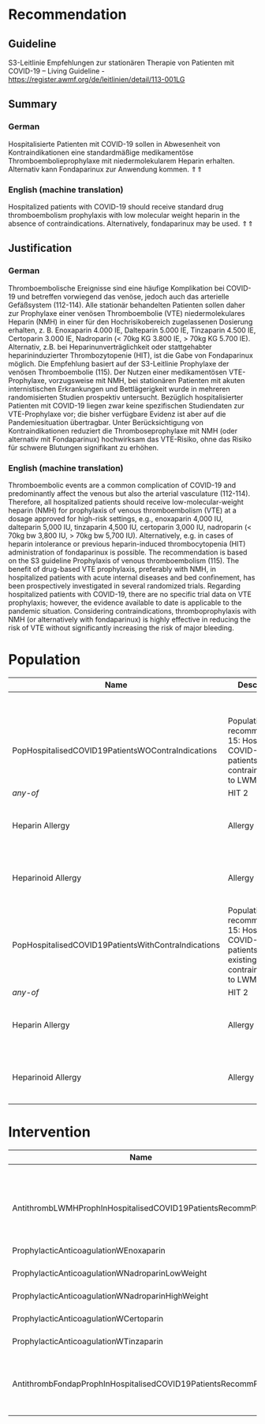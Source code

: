 Recommendation
==============

Guideline
---------

S3-Leitlinie Empfehlungen zur stationären Therapie von Patienten mit COVID-19 – Living Guideline - <https://register.awmf.org/de/leitlinien/detail/113-001LG>

Summary
-------

### German

Hospitalisierte Patienten mit COVID-19 sollen in Abwesenheit von Kontraindikationen eine standardmäßige medikamentöse Thromboembolieprophylaxe mit niedermolekularem Heparin erhalten. Alternativ kann Fondaparinux zur Anwendung kommen. ⇑⇑

### English (machine translation)

Hospitalized patients with COVID-19 should receive standard drug thromboembolism prophylaxis with low molecular weight heparin in the absence of contraindications. Alternatively, fondaparinux may be used. ⇑⇑

Justification
-------------

### German

Thromboembolische Ereignisse sind eine häufige Komplikation bei COVID-19 und betreffen vorwiegend das venöse, jedoch auch das arterielle Gefäßsystem (112-114). Alle stationär behandelten Patienten sollen daher zur Prophylaxe einer venösen Thromboembolie (VTE) niedermolekulares Heparin (NMH) in einer für den Hochrisikobereich zugelassenen Dosierung erhalten, z. B. Enoxaparin 4.000 IE, Dalteparin 5.000 IE, Tinzaparin 4.500 IE, Certoparin 3.000 IE, Nadroparin (< 70kg KG 3.800 IE, > 70kg KG 5.700 IE). Alternativ, z.B. bei Heparinunverträglichkeit oder stattgehabter heparininduzierter Thrombozytopenie (HIT), ist die Gabe von Fondaparinux möglich. Die Empfehlung basiert auf der S3-Leitlinie Prophylaxe der venösen Thromboembolie (115). Der Nutzen einer medikamentösen VTE-Prophylaxe, vorzugsweise mit NMH, bei stationären Patienten mit akuten internistischen Erkrankungen und Bettlägerigkeit wurde in mehreren randomisierten Studien prospektiv untersucht. Bezüglich hospitalisierter Patienten mit COVID-19 liegen zwar keine spezifischen Studiendaten zur VTE-Prophylaxe vor; die bisher verfügbare Evidenz ist aber auf die Pandemiesituation übertragbar. Unter Berücksichtigung von Kontraindikationen reduziert die Thromboseprophylaxe mit NMH (oder alternativ mit Fondaparinux) hochwirksam das VTE-Risiko, ohne das Risiko für schwere Blutungen signifikant zu erhöhen.

### English (machine translation)

Thromboembolic events are a common complication of COVID-19 and predominantly affect the venous but also the arterial vasculature (112-114). Therefore, all hospitalized patients should receive low-molecular-weight heparin (NMH) for prophylaxis of venous thromboembolism (VTE) at a dosage approved for high-risk settings, e.g., enoxaparin 4,000 IU, dalteparin 5,000 IU, tinzaparin 4,500 IU, certoparin 3,000 IU, nadroparin (< 70kg bw 3,800 IU, > 70kg bw 5,700 IU). Alternatively, e.g. in cases of heparin intolerance or previous heparin-induced thrombocytopenia (HIT)  
administration of fondaparinux is possible. The recommendation is based on the S3 guideline Prophylaxis of venous thromboembolism (115). The benefit of drug-based VTE prophylaxis, preferably with NMH, in hospitalized patients with acute internal diseases and bed confinement, has been prospectively investigated in several randomized trials. Regarding hospitalized patients with COVID-19, there are no specific trial data on VTE prophylaxis; however, the evidence available to date is applicable to the pandemic situation. Considering contraindications, thromboprophylaxis with NMH (or alternatively with fondaparinux) is highly effective in reducing the risk of VTE without significantly increasing the risk of major bleeding.

Population
==========



| Name | Description | Criteria |
| --- | --- | --- |
|  |  | Inclusion  /Exclusion  | Name | Category | definition.type | definition.value |
| PopHospitalisedCOVID19PatientsWOContraIndications | Population for recommendation 15: Hospitalised COVID-19 patients without contraindications to LWMH. |  | COVID-19 | Condition | SCT [404684003 "Clinical finding (finding)](https://browser.ihtsdotools.org/?perspective=full&conceptId1=404684003&edition=MAIN/2022-04-30&release=&languages=en)" | $sct#840539006 "Disease caused by Severe acute respiratory syndrome coronavirus 2 (disorder)" |
| *any-of* | HIT 2 | Condition | SCT [404684003 "Clinical finding (finding)](https://browser.ihtsdotools.org/?perspective=full&conceptId1=404684003&edition=MAIN/2022-04-30&release=&languages=en)" | $sct#111588002 "Heparin-induced thrombocytopenia with thrombosis (disorder)" |
| Heparin Allergy | Allergy | SCT [609328004 "Allergic disposition (finding)](https://browser.ihtsdotools.org/?perspective=full&conceptId1=609328004&edition=MAIN/2022-04-30&release=&languages=en)" | $sct#294872001 "Allergy to heparin (finding)" |
| Heparinoid Allergy | Allergy | SCT [609328004 "Allergic disposition (finding)](https://browser.ihtsdotools.org/?perspective=full&conceptId1=609328004&edition=MAIN/2022-04-30&release=&languages=en)" | $sct#294876003 "Allergy to heparinoid (finding)" |
| PopHospitalisedCOVID19PatientsWithContraIndications | Population for recommendation 15: Hospitalised COVID-19 patients with existing contraindications to LWMH. |  | COVID-19 | Condition | SCT [404684003 "Clinical finding (finding)](https://browser.ihtsdotools.org/?perspective=full&conceptId1=404684003&edition=MAIN/2022-04-30&release=&languages=en)" | $sct#840539006 "Disease caused by Severe acute respiratory syndrome coronavirus 2 (disorder)" |
| *any-of* | HIT 2 | Condition | SCT [404684003 "Clinical finding (finding)](https://browser.ihtsdotools.org/?perspective=full&conceptId1=404684003&edition=MAIN/2022-04-30&release=&languages=en)" | $sct#111588002 "Heparin-induced thrombocytopenia with thrombosis (disorder)" |
| Heparin Allergy | Allergy | SCT [609328004 "Allergic disposition (finding)](https://browser.ihtsdotools.org/?perspective=full&conceptId1=609328004&edition=MAIN/2022-04-30&release=&languages=en)" | $sct#294872001 "Allergy to heparin (finding)" |
| Heparinoid Allergy | Allergy | SCT [609328004 "Allergic disposition (finding)](https://browser.ihtsdotools.org/?perspective=full&conceptId1=609328004&edition=MAIN/2022-04-30&release=&languages=en)" | $sct#294876003 "Allergy to heparinoid (finding)" |

Intervention
============

| Name | Description | Population | Actions/Activities |
| --- | --- | --- | --- |
|  |  |  | Name | Action Category | productCodeableConcept | Drug Dosage | doNotPerform |
| AntithrombLWMHProphInHospitalisedCOVID19PatientsRecommPlan | Antithrombotic prophylaxis with LWMH in hospitalised COVID-19 patients | PopHospitalisedCOVID19PatientsWithContraIndications | ProphylacticAnticoagulationWDalteparin | drugAdministration | $atcde#B01AB04 "Dalteparin" $sct#372563008 "Dalteparin (substance)" | = 5000 IU/d |  |
| ProphylacticAnticoagulationWEnoxaparin | drugAdministration | $atcde#B01AB05 "Enoxaparin" $sct#372562003 "Enoxaparin (substance)" | = 40 mg/d |  |
| ProphylacticAnticoagulationWNadroparinLowWeight | drugAdministration | $atcde#B01AB06 "Nadroparin" $sct#699946002 "Nadroparin (substance)" | = 3800 IE/d |  |
| ProphylacticAnticoagulationWNadroparinHighWeight | drugAdministration | $atcde#B01AB06 "Nadroparin" $sct#699946002 "Nadroparin (substance)" | = 5700 IE/d |  |
| ProphylacticAnticoagulationWCertoparin | drugAdministration | $atcde#B01AB13  "Certoparin" $sct#395961003 "Certoparin (substance)" | = 3000 IE/d |  |
| ProphylacticAnticoagulationWTinzaparin | drugAdministration | $atcde#B01AB10 "Tinzaparin" $sct#412608008 "Tinzaparin (substance)" | = 4500 IE/d |  |
| AntithrombFondapProphInHospitalisedCOVID19PatientsRecommPlan | Antithrombotic prophylaxis with Fondaparinux in hospitalized COVID-19 patients | PopHospitalisedCOVID19PatientsWOContraIndications | AntithromboticProphylaxisFondaparinuxSubcutaneous | drugAdministration | $atcde#B01AX05 "Fondaparinux" $sct#708189008 "Fondaparinux (substance)" | = 2.5 'mg'/day |  |
 
